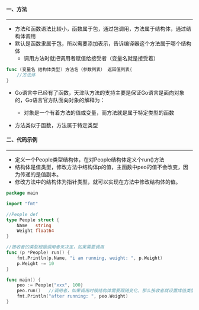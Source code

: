 #### 一、方法

***

* 方法和函数语法比较小，函数属于包，通过包调用，方法属于结构体，通过结构体调用
* 默认是函数隶属于包，所以需要添加表示，告诉编译器这个方法属于哪个结构体
  * 调用方法时就把调用者赋值给接受者（变量名就是接受着）

```go
func (变量名 结构体类型) 方法名（参数列表） 返回值列表{
	//方法体
}
```

* Go语言中已经有了函数，天津队方法的支持主要是保证Go语言是面向对象的，Go语言官方队面向对象的解释为：
  * 对象是一个有着方法的值或变量，而方法就是属于特定类型的函数

* 方法类似于函数，方法属于特定类型

#### 二、代码示例

***

* 定义一个People类型结构体，在对People结构体定义个run()方法
* 结构体是值类型，修改方法中结构体p的值，主函数中peo的值不会改变，因为传递的是值副本。
* 修改方法中的结构体为指针类型，就可以实现在方法中修改结构体的值。

```go
package main

import "fmt"

//People def
type People struct {
	Name   string
	Weight float64
}

//接收者的类型根据调用者来决定，如果需要调用
func (p *People) run() {
	fmt.Println(p.Name, "i am running, weight: ", p.Weight)
	p.Weight -= 10
}

func main() {
	peo := People{"xxx", 100}
	peo.run()	//调用者，如果调用时候结构体需要跟随变化，那么接收者就设置成值类型
	fmt.Println("after running: ", peo.Weight)
}
```











